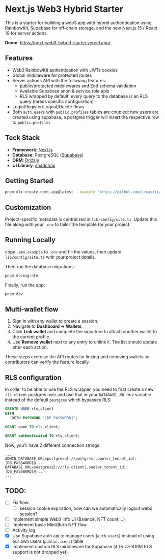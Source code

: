 # Next.js Web3 Hybrid Starter

This is a starter for building a web3 app with hybrid authentication using RainbowKit, Supabase for off-chain storage, and the new Next.js 15 / React 19 for server actions.

**Demo**: https://next-web3-hybrid-starter.vercel.app/

## Features

- Web3 RainbowKit authentication with JWTs cookies
- Global middleware for protected routes
- Server actions API with the following features:
  - public/protected middlewares and Zod schema validation
  - Available Supabase anon & service role apis
  - RLS wrapped by default: every query to the database is an RLS query (needs specific configuration)
- Login/Register/Logout/Delete flows
- Both `auth.users` with `public.profiles` tables are coupled: new users are created using supabase, a postgres trigger will insert the respective row to `public.profiles`

## Teck Stack

- **Framework**: [Next.js](https://nextjs.org/)
- **Database**: PostgreSQL ([Supabase](https://supabase.com/))
- **ORM**: [Drizzle](https://orm.drizzle.team/)
- **UI Library**: [shadcn/ui](https://ui.shadcn.com/)

## Getting Started

```bash
pnpm dlx create-next-app@latest --example "https://github.com/Locastic/next-web3-hybrid-starter"
```

## Customization

Project-specific metadata is centralized in `lib/config/site.ts`. Update this file along with your `.env` to tailor the template for your project.

## Running Locally

copy `.env.example` to `.env` and fill the values, then update `lib/config/site.ts` with your project details.

Then run the database migrations:

```bash
pnpm db:migrate
```

Finally, run the app:

```bash
pnpm dev
```

## Multi-wallet flow

1. Sign in with any wallet to create a session.
2. Navigate to **Dashboard → Wallets**.
3. Click **Link wallet** and complete the signature to attach another wallet to the current profile.
4. Use **Remove wallet** next to any entry to unlink it. The list should update after each action.

These steps exercise the API routes for linking and removing wallets so contributors can verify the feature locally.

## RLS configuration

In order to be able to use the RLS wrapper, you need to first create a new `rls_client` postgres user and use that in your `DATABASE_URL` env variable instead of the default `postgres` which bypasses RLS:

```sql
CREATE USER rls_client
WITH
  LOGIN PASSWORD '[DB_PASSWORD]';

GRANT anon TO rls_client;

GRANT authenticated TO rls_client;
```
Now, you'll have 2 different connection strings:
```.env
...
ADMIN_DATABASE_URL=postgresql://postgres(.pooler_tenant_id):[DB_PASSWORD]@...
DATABASE_URL=postgresql://rls_client(.pooler_tenant_id):[DB_PASSWORD]@...
...
```

## TODO:

- [ ] Fix flow:
  - [ ] session cookie expiration, how can we automatically logout web3 session?
- [ ] Implement simple Web3 Info UI (Balance, NFT count, ..)
- [ ] Implement basic Mint/Burn NFT flow
- [ ] Activity log
- [x] Use Supabase auth api to manage users (`auth.users`) instead of using our own users (`public.users`) table
- [x] Implement custom RLS middleware for Supabase (if DrizzleORM RLS support is not dropped yet)
